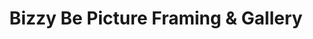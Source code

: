 ---
title: "Bizzy Be Picture Framing & Gallery"
url: /exeter/bizzy-be-picture-framing-und-gallery/
shop: Kunst
---